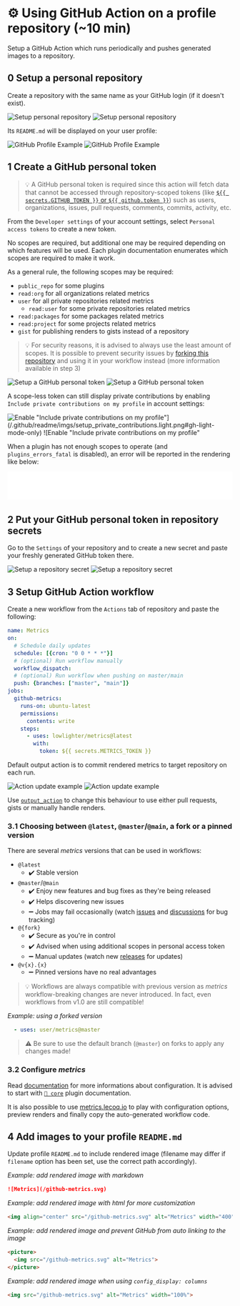 # ⚙️ Using GitHub Action on a profile repository (~10 min)

Setup a GitHub Action which runs periodically and pushes generated images to a repository.

## 0️ Setup a personal repository

Create a repository with the same name as your GitHub login (if it doesn't exist).

![Setup personal repository](/.github/readme/imgs/setup_personal_repository.light.png#gh-light-mode-only)
![Setup personal repository](/.github/readme/imgs/setup_personal_repository.dark.png#gh-dark-mode-only)

Its `README.md` will be displayed on your user profile:

![GitHub Profile Example](/.github/readme/imgs/example_github_profile.light.png#gh-light-mode-only)
![GitHub Profile Example](/.github/readme/imgs/example_github_profile.dark.png#gh-dark-mode-only)

## 1️ Create a GitHub personal token

> 💡 A GitHub personal token is required since this action will fetch data that cannot be accessed through repository-scoped tokens (like [`${{ secrets.GITHUB_TOKEN }}` or `${{ github.token }}`](https://docs.github.com/en/actions/security-guides/automatic-token-authentication#about-the-github_token-secret)) such as users, organizations, issues, pull requests, comments, commits, activity, etc.

From the `Developer settings` of your account settings, select `Personal access tokens` to create a new token.

No scopes are required, but additional one may be required depending on which features will be used. Each plugin documentation enumerates which scopes are required to make it work.

As a general rule, the following scopes may be required:
- `public_repo` for some plugins
- `read:org` for all organizations related metrics
- `user` for all private repositories related metrics
  - `read:user` for some private repositories related metrics
- `read:packages` for some packages related metrics
- `read:project` for some projects related metrics
- `gist` for publishing renders to gists instead of a repository

> 💡 For security reasons, it is advised to always use the least amount of scopes. It is possible to prevent security issues by [forking this repository](https://github.com/lowlighter/metrics/fork) and using it in your workflow instead (more information available in step 3)

![Setup a GitHub personal token](/.github/readme/imgs/setup_personal_token.light.png#gh-light-mode-only)
![Setup a GitHub personal token](/.github/readme/imgs/setup_personal_token.dark.png#gh-dark-mode-only)

A scope-less token can still display private contributions by enabling `Include private contributions on my profile` in account settings:

![Enable "Include private contributions on my profile`"](/.github/readme/imgs/setup_private_contributions.light.png#gh-light-mode-only)
![Enable "Include private contributions on my profile`"](/.github/readme/imgs/setup_private_contributions.dark.png#gh-dark-mode-only)

When a plugin has not enough scopes to operate (and `plugins_errors_fatal` is disabled), an error will be reported in the rendering like below:

![Plugin error example](https://github.com/lowlighter/metrics/blob/examples/metrics.plugin.error.svg)

## 2️ Put your GitHub personal token in repository secrets

Go to the `Settings` of your repository and to create a new secret and paste your freshly generated GitHub token there.

![Setup a repository secret](/.github/readme/imgs/setup_repository_secret.light.png#gh-light-mode-only)
![Setup a repository secret](/.github/readme/imgs/setup_repository_secret.dark.png#gh-dark-mode-only)

## 3️ Setup GitHub Action workflow

Create a new workflow from the `Actions` tab of repository and paste the following:

```yaml
name: Metrics
on:
  # Schedule daily updates
  schedule: [{cron: "0 0 * * *"}]
  # (optional) Run workflow manually
  workflow_dispatch:
  # (optional) Run workflow when pushing on master/main
  push: {branches: ["master", "main"]}
jobs:
  github-metrics:
    runs-on: ubuntu-latest
    permissions:
      contents: write
    steps:
      - uses: lowlighter/metrics@latest
        with:
          token: ${{ secrets.METRICS_TOKEN }}
```

Default output action is to commit rendered metrics to target repository on each run.

![Action update example](/.github/readme/imgs/example_action_update.light.png#gh-light-mode-only)
![Action update example](/.github/readme/imgs/example_action_update.dark.png#gh-dark-mode-only)

Use [`output_action`](/source/plugins/core/README.md#-configuring-output-action) to change this behaviour to use either pull requests, gists or manually handle renders.

### 3️.1️ Choosing between `@latest`, `@master`/`@main`, a fork or a pinned version

There are several *metrics* versions that can be used in workflows:

- `@latest`
  - ✔️ Stable version
- `@master`/`@main`
  - ✔️ Enjoy new features and bug fixes as they're being released
  - ✔️ Helps discovering new issues
  - ➖ Jobs may fail occasionally (watch [issues](https://github.com/lowlighter/metrics/issues) and [discussions](https://github.com/lowlighter/metrics/discussions) for bug tracking)
- `@{fork}`
  - ✔️ Secure as you're in control
  - ✔️ Advised when using additional scopes in personal access token
  - ➖ Manual updates (watch new [releases](https://github.com/lowlighter/metrics/releases) for updates)
- `@v{x}.{x}`
  - ➖ Pinned versions have no real advantages

> 💡 Workflows are always compatible with previous version as *metrics* workflow-breaking changes are never introduced. In fact, even workflows from v1.0 are still compatible!

*Example: using a forked version*
```yaml
  - uses: user/metrics@master
```

> ⚠️ Be sure to use the default branch (`@master`) on forks to apply any changes made!

### 3️.2️ Configure *metrics*

Read [documentation](/README.md#-documentation) for more informations about configuration.
It is advised to start with [`🧱 core`](/source/plugins/core/README.md) plugin documentation.

It is also possible to use [metrics.lecoq.io](https://metrics.lecoq.io) to play with configuration options, preview renders and finally copy the auto-generated workflow code.

## 4️ Add images to your profile `README.md`

Update profile `README.md` to include rendered image (filename may differ if `filename` option has been set, use the correct path accordingly).

*Example: add rendered image with markdown*
```markdown
![Metrics](/github-metrics.svg)
```

*Example: add rendered image with html for more customization*
```html
<img align="center" src="/github-metrics.svg" alt="Metrics" width="400">
```

*Example: add rendered image and prevent GitHub from auto linking to the image*
```html
<picture>
  <img src="/github-metrics.svg" alt="Metrics">
</picture>
```

*Example: add rendered image when using `config_display: columns`*
```html
<img src="/github-metrics.svg" alt="Metrics" width="100%">
```
